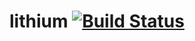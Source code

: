 # lithium [![Build Status](https://travis-ci.org/defyrlt/lithium.svg?branch=master)](https://travis-ci.org/defyrlt/lithium)
